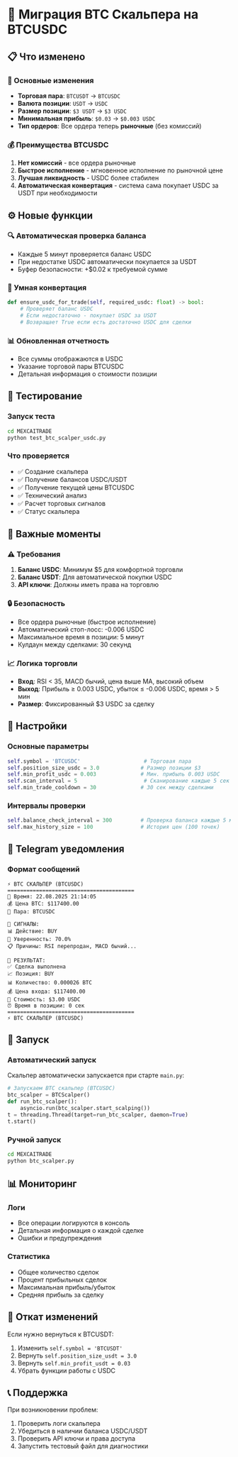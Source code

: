 # 🚀 Миграция BTC Скальпера на BTCUSDC

## 📋 Что изменено

### 🔄 Основные изменения
- **Торговая пара**: `BTCUSDT` → `BTCUSDC`
- **Валюта позиции**: `USDT` → `USDC`
- **Размер позиции**: `$3 USDT` → `$3 USDC`
- **Минимальная прибыль**: `$0.03` → `$0.003 USDC`
- **Тип ордеров**: Все ордера теперь **рыночные** (без комиссий)

### 💰 Преимущества BTCUSDC
1. **Нет комиссий** - все ордера рыночные
2. **Быстрое исполнение** - мгновенное исполнение по рыночной цене
3. **Лучшая ликвидность** - USDC более стабилен
4. **Автоматическая конвертация** - система сама покупает USDC за USDT при необходимости

## ⚙️ Новые функции

### 🔍 Автоматическая проверка баланса
- Каждые 5 минут проверяется баланс USDC
- При недостатке USDC автоматически покупается за USDT
- Буфер безопасности: +$0.02 к требуемой сумме

### 💱 Умная конвертация
```python
def ensure_usdc_for_trade(self, required_usdc: float) -> bool:
    # Проверяет баланс USDC
    # Если недостаточно - покупает USDC за USDT
    # Возвращает True если есть достаточно USDC для сделки
```

### 📊 Обновленная отчетность
- Все суммы отображаются в USDC
- Указание торговой пары BTCUSDC
- Детальная информация о стоимости позиции

## 🧪 Тестирование

### Запуск теста
```bash
cd MEXCAITRADE
python test_btc_scalper_usdc.py
```

### Что проверяется
- ✅ Создание скальпера
- ✅ Получение балансов USDC/USDT
- ✅ Получение текущей цены BTCUSDC
- ✅ Технический анализ
- ✅ Расчет торговых сигналов
- ✅ Статус скальпера

## 🚨 Важные моменты

### ⚠️ Требования
1. **Баланс USDC**: Минимум $5 для комфортной торговли
2. **Баланс USDT**: Для автоматической покупки USDC
3. **API ключи**: Должны иметь права на торговлю

### 🔒 Безопасность
- Все ордера рыночные (быстрое исполнение)
- Автоматический стоп-лосс: -0.006 USDC
- Максимальное время в позиции: 5 минут
- Кулдаун между сделками: 30 секунд

### 📈 Логика торговли
- **Вход**: RSI < 35, MACD бычий, цена выше MA, высокий объем
- **Выход**: Прибыль ≥ 0.003 USDC, убыток ≤ -0.006 USDC, время > 5 мин
- **Размер**: Фиксированный $3 USDC за сделку

## 🔧 Настройки

### Основные параметры
```python
self.symbol = 'BTCUSDC'                    # Торговая пара
self.position_size_usdc = 3.0             # Размер позиции $3
self.min_profit_usdc = 0.003              # Мин. прибыль 0.003 USDC
self.scan_interval = 5                     # Сканирование каждые 5 сек
self.min_trade_cooldown = 30              # 30 сек между сделками
```

### Интервалы проверки
```python
self.balance_check_interval = 300         # Проверка баланса каждые 5 мин
self.max_history_size = 100               # История цен (100 точек)
```

## 📱 Telegram уведомления

### Формат сообщений
```
⚡ BTC СКАЛЬПЕР (BTCUSDC)
========================================
📅 Время: 22.08.2025 21:14:05
💰 Цена BTC: $117400.00
💱 Пара: BTCUSDC

🎯 СИГНАЛЫ:
📊 Действие: BUY
🎯 Уверенность: 70.0%
📋 Причины: RSI перепродан, MACD бычий...

💼 РЕЗУЛЬТАТ:
✅ Сделка выполнена
📈 Позиция: BUY
📊 Количество: 0.000026 BTC
💰 Цена входа: $117400.00
💱 Стоимость: $3.00 USDC
⏰ Время в позиции: 0 сек
========================================
⚡ BTC СКАЛЬПЕР (BTCUSDC)
```

## 🚀 Запуск

### Автоматический запуск
Скальпер автоматически запускается при старте `main.py`:
```python
# Запускаем BTC скальпер (BTCUSDC)
btc_scalper = BTCScalper()
def run_btc_scalper():
    asyncio.run(btc_scalper.start_scalping())
t = threading.Thread(target=run_btc_scalper, daemon=True)
t.start()
```

### Ручной запуск
```bash
cd MEXCAITRADE
python btc_scalper.py
```

## 📊 Мониторинг

### Логи
- Все операции логируются в консоль
- Детальная информация о каждой сделке
- Ошибки и предупреждения

### Статистика
- Общее количество сделок
- Процент прибыльных сделок
- Максимальная прибыль/убыток
- Средняя прибыль за сделку

## 🔄 Откат изменений

Если нужно вернуться к BTCUSDT:
1. Изменить `self.symbol = 'BTCUSDT'`
2. Вернуть `self.position_size_usdt = 3.0`
3. Вернуть `self.min_profit_usdt = 0.03`
4. Убрать функции работы с USDC

## 📞 Поддержка

При возникновении проблем:
1. Проверить логи скальпера
2. Убедиться в наличии баланса USDC/USDT
3. Проверить API ключи и права доступа
4. Запустить тестовый файл для диагностики 